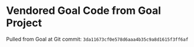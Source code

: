 # Vendored Goal Code from Goal Project

Pulled from Goal at Git commit: `3da11673cf0e578d6aaa4b35c9a8d1615f3ff6af`
